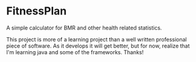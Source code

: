 # FitnessPlan
A simple calculator for BMR and other health related statistics.

This project is more of a learning project than a well written professional piece of software. As it develops it will get better, but for now, realize that I'm learning java and some of the frameworks. 
Thanks!
